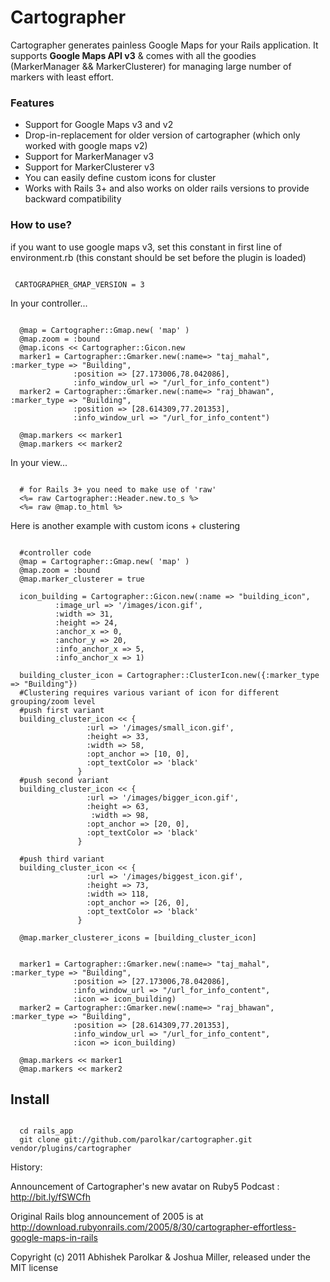 Cartographer
============
  Cartographer generates painless Google Maps for your Rails application. It supports **Google Maps API v3** & comes with all the goodies (MarkerManager && MarkerClusterer) for managing large number of markers with least effort.


### Features
* Support for Google Maps v3 and v2
* Drop-in-replacement for older version of cartographer (which only worked with google maps v2)
* Support for MarkerManager v3
* Support for MarkerClusterer v3
* You can easily define custom icons for cluster
* Works with Rails 3+ and also works on older rails versions to provide backward compatibility

### How to use?

if you want to use google maps v3, set this constant in first line of environment.rb (this constant should be set before the plugin is loaded)
<pre><code>
 CARTOGRAPHER_GMAP_VERSION = 3
</code></pre>

In your controller...
<pre><code>
  @map = Cartographer::Gmap.new( 'map' )
  @map.zoom = :bound
  @map.icons << Cartographer::Gicon.new
  marker1 = Cartographer::Gmarker.new(:name=&gt; &quot;taj_mahal&quot;, :marker_type =&gt; &quot;Building&quot;,
              :position =&gt; [27.173006,78.042086],
              :info_window_url =&gt; &quot;/url_for_info_content&quot;)
  marker2 = Cartographer::Gmarker.new(:name=&gt; &quot;raj_bhawan&quot;, :marker_type =&gt; &quot;Building&quot;,
              :position =&gt; [28.614309,77.201353],
              :info_window_url =&gt; &quot;/url_for_info_content&quot;)

  @map.markers &lt;&lt; marker1
  @map.markers &lt;&lt; marker2
</code></pre>

In your view...
<pre><code>
  # for Rails 3+ you need to make use of 'raw'
  &lt;%= raw Cartographer::Header.new.to_s %&gt;
  &lt;%= raw @map.to_html %&gt;
</code></pre>

Here is another example with custom icons + clustering
<pre><code>
  #controller code
  @map = Cartographer::Gmap.new( 'map' )
  @map.zoom = :bound
  @map.marker_clusterer = true

  icon_building = Cartographer::Gicon.new(:name =&gt; &quot;building_icon&quot;,
          :image_url =&gt; '/images/icon.gif',
          :width =&gt; 31,
          :height =&gt; 24,
          :anchor_x =&gt; 0,
          :anchor_y =&gt; 20,
          :info_anchor_x =&gt; 5,
          :info_anchor_x =&gt; 1)

  building_cluster_icon = Cartographer::ClusterIcon.new({:marker_type =&gt; &quot;Building&quot;})
  #Clustering requires various variant of icon for different grouping/zoom level
  #push first variant
  building_cluster_icon &lt;&lt; {
                 :url =&gt; '/images/small_icon.gif',
                 :height =&gt; 33,
                 :width =&gt; 58,
                 :opt_anchor =&gt; [10, 0],
                 :opt_textColor =&gt; 'black'
               }
  #push second variant
  building_cluster_icon &lt;&lt; {
                 :url =&gt; '/images/bigger_icon.gif',
                 :height =&gt; 63,
                  :width =&gt; 98,
                 :opt_anchor =&gt; [20, 0],
                 :opt_textColor =&gt; 'black'
               }

  #push third variant
  building_cluster_icon &lt;&lt; {
                 :url =&gt; '/images/biggest_icon.gif',
                 :height =&gt; 73,
                 :width =&gt; 118,
                 :opt_anchor =&gt; [26, 0],
                 :opt_textColor =&gt; 'black'
               }

  @map.marker_clusterer_icons = [building_cluster_icon]


  marker1 = Cartographer::Gmarker.new(:name=&gt; &quot;taj_mahal&quot;, :marker_type =&gt; &quot;Building&quot;,
              :position =&gt; [27.173006,78.042086],
              :info_window_url =&gt; &quot;/url_for_info_content&quot;,
              :icon =&gt; icon_building)
  marker2 = Cartographer::Gmarker.new(:name=&gt; &quot;raj_bhawan&quot;, :marker_type =&gt; &quot;Building&quot;,
              :position =&gt; [28.614309,77.201353],
              :info_window_url =&gt; &quot;/url_for_info_content&quot;,
              :icon =&gt; icon_building)

  @map.markers &lt;&lt; marker1
  @map.markers &lt;&lt; marker2
</code></pre>

Install
-------
<pre><code>
  cd rails_app
  git clone git://github.com/parolkar/cartographer.git vendor/plugins/cartographer
</code></pre>


History:

Announcement of Cartographer's new avatar on Ruby5 Podcast : <a href="http://bit.ly/fSWCfh">http://bit.ly/fSWCfh</a>

Original Rails blog announcement of 2005 is at http://download.rubyonrails.com/2005/8/30/cartographer-effortless-google-maps-in-rails

Copyright (c) 2011 Abhishek Parolkar & Joshua Miller, released under the MIT license
